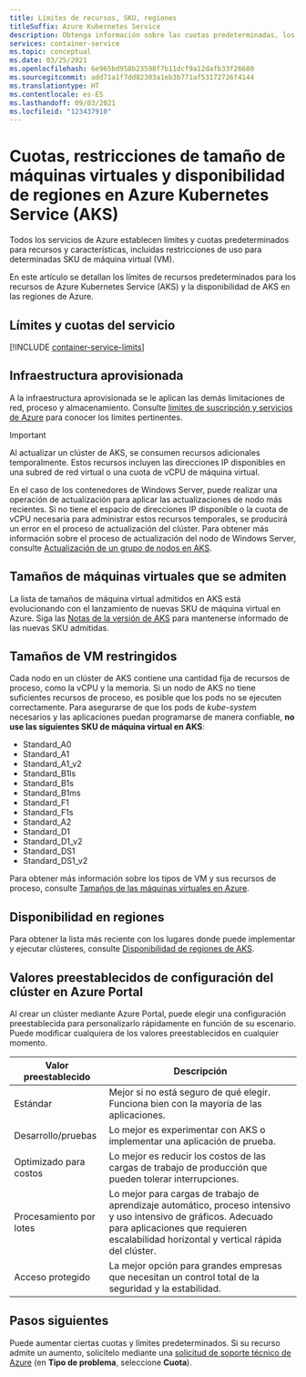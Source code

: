 ```yaml
---
title: Límites de recursos, SKU, regiones
titleSuffix: Azure Kubernetes Service
description: Obtenga información sobre las cuotas predeterminadas, los tamaños de SKU de VM del nodo restringido y la disponibilidad de la región de Azure Kubernetes Service (AKS).
services: container-service
ms.topic: conceptual
ms.date: 03/25/2021
ms.openlocfilehash: 6e965bd958b23598f7b11dcf9a12dafb33f26680
ms.sourcegitcommit: add71a1f7dd82303a1eb3b771af53172726f4144
ms.translationtype: HT
ms.contentlocale: es-ES
ms.lasthandoff: 09/03/2021
ms.locfileid: "123437910"
---
```

# <a name="quotas-virtual-machine-size-restrictions-and-region-availability-in-azure-kubernetes-service-aks"></a>Cuotas, restricciones de tamaño de máquinas virtuales y disponibilidad de regiones en Azure Kubernetes Service (AKS)

Todos los servicios de Azure establecen límites y cuotas predeterminados para recursos y características, incluidas restricciones de uso para determinadas SKU de máquina virtual (VM).

En este artículo se detallan los límites de recursos predeterminados para los recursos de Azure Kubernetes Service (AKS) y la disponibilidad de AKS en las regiones de Azure.

## <a name="service-quotas-and-limits"></a>Límites y cuotas del servicio

[!INCLUDE [container-service-limits](../../includes/container-service-limits.md)]

## <a name="provisioned-infrastructure"></a>Infraestructura aprovisionada

A la infraestructura aprovisionada se le aplican las demás limitaciones de red, proceso y almacenamiento. Consulte [límites de suscripción y servicios de Azure](../azure-resource-manager/management/azure-subscription-service-limits.md) para conocer los límites pertinentes.

> [!IMPORTANT]
> Al actualizar un clúster de AKS, se consumen recursos adicionales temporalmente. Estos recursos incluyen las direcciones IP disponibles en una subred de red virtual o una cuota de vCPU de máquina virtual. 
>
> En el caso de los contenedores de Windows Server, puede realizar una operación de actualización para aplicar las actualizaciones de nodo más recientes. Si no tiene el espacio de direcciones IP disponible o la cuota de vCPU necesaria para administrar estos recursos temporales, se producirá un error en el proceso de actualización del clúster. Para obtener más información sobre el proceso de actualización del nodo de Windows Server, consulte [Actualización de un grupo de nodos en AKS][nodepool-upgrade].

## <a name="supported-vm-sizes"></a>Tamaños de máquinas virtuales que se admiten

La lista de tamaños de máquina virtual admitidos en AKS está evolucionando con el lanzamiento de nuevas SKU de máquina virtual en Azure. Siga las [Notas de la versión de AKS](https://github.com/Azure/AKS/releases) para mantenerse informado de las nuevas SKU admitidas.

## <a name="restricted-vm-sizes"></a>Tamaños de VM restringidos

Cada nodo en un clúster de AKS contiene una cantidad fija de recursos de proceso, como la vCPU y la memoria. Si un nodo de AKS no tiene suficientes recursos de proceso, es posible que los pods no se ejecuten correctamente. Para asegurarse de que los pods de *kube-system*  necesarios y las aplicaciones puedan programarse de manera confiable, **no use las siguientes SKU de máquina virtual en AKS**:

- Standard_A0
- Standard_A1
- Standard_A1_v2
- Standard_B1ls
- Standard_B1s
- Standard_B1ms
- Standard_F1
- Standard_F1s
- Standard_A2
- Standard_D1
- Standard_D1_v2
- Standard_DS1
- Standard_DS1_v2

Para obtener más información sobre los tipos de VM y sus recursos de proceso, consulte [Tamaños de las máquinas virtuales en Azure][vm-skus].

## <a name="region-availability"></a>Disponibilidad en regiones

Para obtener la lista más reciente con los lugares donde puede implementar y ejecutar clústeres, consulte [Disponibilidad de regiones de AKS][region-availability].

## <a name="cluster-configuration-presets-in-the-azure-portal"></a>Valores preestablecidos de configuración del clúster en Azure Portal

Al crear un clúster mediante Azure Portal, puede elegir una configuración preestablecida para personalizarlo rápidamente en función de su escenario. Puede modificar cualquiera de los valores preestablecidos en cualquier momento.

| Valor preestablecido           | Descripción                                                            |
|------------------|------------------------------------------------------------------------|
| Estándar         | Mejor si no está seguro de qué elegir. Funciona bien con la mayoría de las aplicaciones. |
| Desarrollo/pruebas         | Lo mejor es experimentar con AKS o implementar una aplicación de prueba. |
| Optimizado para costos   | Lo mejor es reducir los costos de las cargas de trabajo de producción que pueden tolerar interrupciones. |
| Procesamiento por lotes | Lo mejor para cargas de trabajo de aprendizaje automático, proceso intensivo y uso intensivo de gráficos. Adecuado para aplicaciones que requieren escalabilidad horizontal y vertical rápida del clúster. |
| Acceso protegido  | La mejor opción para grandes empresas que necesitan un control total de la seguridad y la estabilidad. |

## <a name="next-steps"></a>Pasos siguientes

Puede aumentar ciertas cuotas y límites predeterminados. Si su recurso admite un aumento, solicítelo mediante una [solicitud de soporte técnico de Azure][azure-support] (en **Tipo de problema**, seleccione **Cuota**).

<!-- LINKS - External -->
[azure-support]: https://ms.portal.azure.com/#blade/Microsoft_Azure_Support/HelpAndSupportBlade/newsupportrequest
[region-availability]: https://azure.microsoft.com/global-infrastructure/services/?products=kubernetes-service

<!-- LINKS - Internal -->
[vm-skus]: ../virtual-machines/sizes.md
[nodepool-upgrade]: use-multiple-node-pools.md#upgrade-a-node-pool
